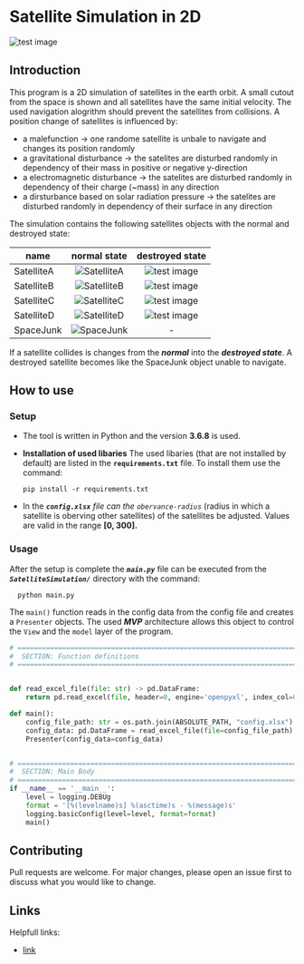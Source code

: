# Satellite Simulation in 2D
![test image](https://github.com/WesselOost/studienProjekt2/blob/2022-02-22_refactoring/SatelliteSimulation/Assets/demo/demo.gif?raw=true)

## Introduction

This program is a 2D simulation of satellites in the earth orbit. A small cutout from the space is shown and all satellites have the same initial velocity.
The used navigation alogrithm should prevent the satellites from collisions. A position change of satellites is influenced by:

* a malefunction &rarr; one randome satellite is unbale to navigate and changes its position randomly
* a gravitational disturbance &rarr; the satelites are disturbed randomly in dependency of their mass in positive or negative y-direction
* a electromagnetic disturbance &rarr; the satelites are disturbed randomly in dependency of their charge (&#126;mass) in any direction
* a dirsturbance based on solar radiation pressure &rarr; the satelites are disturbed randomly in dependency of their surface in any direction

The simulation contains the following satellites objects with the normal and destroyed state:

|name      | normal state | destroyed state
----------|:--------------:|:----------------:
|SatelliteA| ![SatelliteA](https://github.com/WesselOost/studienProjekt2/blob/2022-02-22_refactoring/SatelliteSimulation/Assets/satellite1.png?raw=true)| ![test image](https://github.com/WesselOost/studienProjekt2/blob/2022-02-22_refactoring/SatelliteSimulation/Assets/satellite1_crashed.png?raw=true)|
|SatelliteB| ![SatelliteB](https://github.com/WesselOost/studienProjekt2/blob/2022-02-22_refactoring/SatelliteSimulation/Assets/satellite2.png?raw=true)| ![test image](https://github.com/WesselOost/studienProjekt2/blob/2022-02-22_refactoring/SatelliteSimulation/Assets/satellite2_crashed.png?raw=true)|
|SatelliteC| ![SatelliteC](https://github.com/WesselOost/studienProjekt2/blob/2022-02-22_refactoring/SatelliteSimulation/Assets/satellite3.png?raw=true)| ![test image](https://github.com/WesselOost/studienProjekt2/blob/2022-02-22_refactoring/SatelliteSimulation/Assets/satellite3_crashed.png?raw=true)|
|SatelliteD| ![SatelliteD](https://github.com/WesselOost/studienProjekt2/blob/2022-02-22_refactoring/SatelliteSimulation/Assets/satellite4.png?raw=true)| ![test image](https://github.com/WesselOost/studienProjekt2/blob/2022-02-22_refactoring/SatelliteSimulation/Assets/satellite4_crashed.png?raw=true)|
|SpaceJunk| ![SpaceJunk](https://github.com/WesselOost/studienProjekt2/blob/2022-02-22_refactoring/SatelliteSimulation/Assets/asteroid1.png?raw=true)| - |
 
 If a satellite collides is changes from the ***normal*** into the ***destroyed state***. A destroyed satellite becomes like the SpaceJunk object unable to navigate.

## How to use

### Setup

* The tool is written in Python and the version **3.6.8** is used.
* **Installation of used libaries**
  The used libaries (that are not installed by default) are listed in the **`requirements.txt`** file.
  To install them use the command: 
  
  ```console
  pip install -r requirements.txt
  ```
  
* In the ***`config.xlsx`*** *file can the `obervance-radius`* (radius in which a satellite is oberving other satellites) of the satellites be adjusted.
  Values are valid in the range **[0, 300].**

### Usage

After the setup is complete the ***`main.py`*** file can be executed from the ***`SatelliteSimulation/`*** directory with the command:
```console
  python main.py
  ```
The `main()` function reads in the config data from the config file and creates a `Presenter` objects. The used ***MVP*** architecture allows this object to control the `View` and the `model` layer of the program.
```python
# =========================================================================== #
#  SECTION: Function definitions
# =========================================================================== #


def read_excel_file(file: str) -> pd.DataFrame:
    return pd.read_excel(file, header=0, engine='openpyxl', index_col=0)

def main():
    config_file_path: str = os.path.join(ABSOLUTE_PATH, "config.xlsx")
    config_data: pd.DataFrame = read_excel_file(file=config_file_path)
    Presenter(config_data=config_data)


# =========================================================================== #
#  SECTION: Main Body
# =========================================================================== #
if __name__ == '__main__':
    level = logging.DEBUg
    format = '[%(levelname)s] %(asctime)s - %(message)s'
    logging.basicConfig(level=level, format=format)
    main()
```

## Contributing

Pull requests are welcome. For major changes, please open an issue first to discuss what you would like to change.

## Links

Helpfull links:

* [link](https://letmegooglethat.com/)

